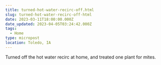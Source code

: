 ```yaml
---
title: turned-hot-water-recirc-off.html
slug: turned-hot-water-recirc-off-html
date: 2023-03-11T18:00:00.000Z
date_updated: 2023-04-05T03:24:42.000Z
tags: 
  - Home
type: micropost
location: Toledo, IA
---
```


Turned off the hot water recirc at home, and treated one plant for mites.
